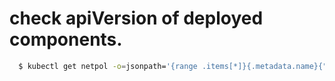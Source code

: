 
# check apiVersion of deployed components.
```sh
  $ kubectl get netpol -o=jsonpath='{range .items[*]}{.metadata.name}{"\t"}{"\t"}{.apiVersion} {"\n"} {end}'
```

